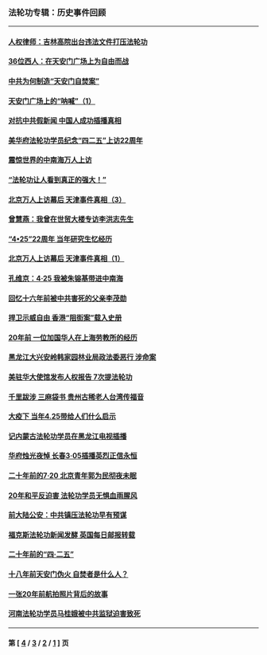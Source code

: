 ### 法轮功专辑：历史事件回顾
---
#### [人权律师：吉林高院出台违法文件打压法轮功](../../pages/nf5793/n13825665.md?11230430) 
#### [36位西人：在天安门广场上为自由而战](../../pages/nf5793/n13390029.md?11230430) 
#### [中共为何制造“天安门自焚案”](../../pages/nf5793/n13183270.md?11230430) 
#### [天安门广场上的“呐喊”（1）](../../pages/nf5793/n13105277.md?11230430) 
#### [对抗中共假新闻 中国人成功插播真相](../../pages/nf5793/n12910618.md?11230430) 
#### [美华府法轮功学员纪念“四二五”上访22周年](../../pages/nf5793/n12904445.md?11230430) 
#### [震惊世界的中南海万人上访](../../pages/nf5793/n12903976.md?11230430) 
#### [“法轮功让人看到真正的强大！”](../../pages/nf5793/n12903195.md?11230430) 
#### [北京万人上访幕后 天津事件真相（3）](../../pages/nf5793/n12902807.md?11230430) 
#### [曾慧燕：我曾在世贸大楼专访李洪志先生](../../pages/nf5793/n12898729.md?11230430) 
#### [“4•25”22周年 当年研究生忆经历](../../pages/nf5793/n12894152.md?11230430) 
#### [北京万人上访幕后 天津事件真相（1）](../../pages/nf5793/n12885174.md?11230430) 
#### [孔维京：4·25 我被朱镕基带进中南海](../../pages/nf5793/n12864987.md?11230430) 
#### [回忆十六年前被中共害死的父亲李茂勋](../../pages/nf5793/n12880270.md?11230430) 
#### [捍卫示威自由 香港“阻街案”载入史册](../../pages/nf5793/n12811245.md?11230430) 
#### [20年前 一位加国华人在上海劳教所的经历](../../pages/nf5793/n12707932.md?11230430) 
#### [黑龙江大兴安岭韩家园林业局政法委恶行 涉命案](../../pages/nf5793/n12622815.md?11230430) 
#### [美驻华大使馆发布人权报告 7次提法轮功](../../pages/nf5793/n12520541.md?11230430) 
#### [千里跋涉 三麻袋书 贵州古稀老人台湾传福音](../../pages/nf5793/n12198750.md?11230430) 
#### [大疫下 当年4.25带给人们什么启示](../../pages/nf5793/n12058565.md?11230430) 
#### [记内蒙古法轮功学员在黑龙江电视插播](../../pages/nf5793/n11699194.md?11230430) 
#### [华府烛光夜悼 长春3·05插播英烈正信永恒](../../pages/nf5793/n11397432.md?11230430) 
#### [二十年前的7·20 北京青年郭为民彻夜未眠](../../pages/nf5793/n11354195.md?11230430) 
#### [20年和平反迫害 法轮功学员无惧血雨腥风](../../pages/nf5793/n11348279.md?11230430) 
#### [前大陆公安：中共镇压法轮功早有预谋](../../pages/nf5793/n11352168.md?11230430) 
#### [福克斯法轮功新闻发酵  英国每日邮报转载](../../pages/nf5793/n11285952.md?11230430) 
#### [二十年前的“四·二五”](../../pages/nf5793/n11207639.md?11230430) 
#### [十八年前天安门伪火 自焚者是什么人？](../../pages/nf5793/n10996556.md?11230430) 
#### [一张20年前航拍照片背后的故事](../../pages/nf5793/n10693797.md?11230430) 
#### [河南法轮功学员马桂娥被中共监狱迫害致死](../../pages/nf5793/n10684974.md?11230430) 

---
#### 第 [ [4](./4.md?11230430) / [3](./3.md?11230430) / [2](./2.md?11230430) / [1](./1.md?11230430) ] 页

